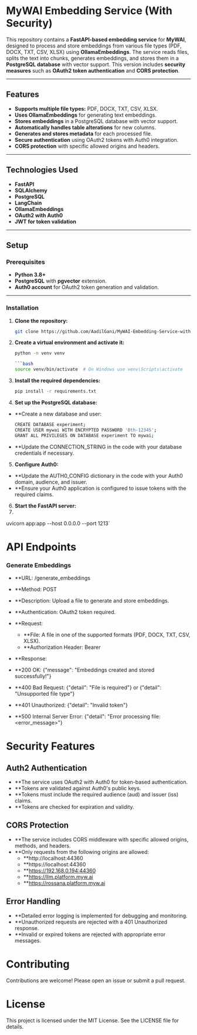 # MyWAI Embedding Service (With Security)

This repository contains a **FastAPI-based embedding service** for **MyWAI**, designed to process and store embeddings from various file types (PDF, DOCX, TXT, CSV, XLSX) using **OllamaEmbeddings**. The service reads files, splits the text into chunks, generates embeddings, and stores them in a **PostgreSQL database** with vector support. This version includes **security measures** such as **OAuth2 token authentication** and **CORS protection**.

---

## Features

- **Supports multiple file types:** PDF, DOCX, TXT, CSV, XLSX.
- **Uses OllamaEmbeddings** for generating text embeddings.
- **Stores embeddings** in a PostgreSQL database with vector support.
- **Automatically handles table alterations** for new columns.
- **Generates and stores metadata** for each processed file.
- **Secure authentication** using OAuth2 tokens with Auth0 integration.
- **CORS protection** with specific allowed origins and headers.

---

## Technologies Used

- **FastAPI**
- **SQLAlchemy**
- **PostgreSQL**
- **LangChain**
- **OllamaEmbeddings**
- **OAuth2 with Auth0**
- **JWT for token validation**

---

## Setup

### Prerequisites

- **Python 3.8+**
- **PostgreSQL** with **pgvector** extension.
- **Auth0 account** for OAuth2 token generation and validation.

---

### Installation

1. **Clone the repository:**

   ```bash
   git clone https://github.com/AadilGani/MyWAI-Embedding-Service-with-security.git

2. **Create a virtual environment and activate it:**

   ```bash
   python -m venv venv
   
   ```bash
   source venv/bin/activate  # On Windows use venv\Scripts\activate
   
3. **Install the required dependencies:**
   ```bash
   pip install -r requirements.txt
4. **Set up the PostgreSQL database:**
- **Create a new database and user:

   ```bash
   CREATE DATABASE experiment;
   CREATE USER mywai WITH ENCRYPTED PASSWORD 'Bth-12345';
   GRANT ALL PRIVILEGES ON DATABASE experiment TO mywai;

- **Update the CONNECTION_STRING in the code with your database credentials if necessary.

5. **Configure Auth0:**

- **Update the AUTH0_CONFIG dictionary in the code with your Auth0 domain, audience, and issuer.
- **Ensure your Auth0 application is configured to issue tokens with the required claims.

6. **Start the FastAPI server:**
7. 
uvicorn app:app --host 0.0.0.0 --port 1213`

# API Endpoints
### Generate Embeddings
- **URL: /generate_embeddings
- **Method: POST
- **Description: Upload a file to generate and store embeddings.
- **Authentication: OAuth2 token required.

- **Request:

    - **File: A file in one of the supported formats (PDF, DOCX, TXT, CSV, XLSX).
    - **Authorization Header: Bearer <token>

- **Response:
- **200 OK: {"message": "Embeddings created and stored successfully!"}
- **400 Bad Request: {"detail": "File is required"} or {"detail": "Unsupported file type"}
- **401 Unauthorized: {"detail": "Invalid token"}
- **500 Internal Server Error: {"detail": "Error processing file: <error_message>"}

# Security Features
## Auth2 Authentication
- **The service uses OAuth2 with Auth0 for token-based authentication.
- **Tokens are validated against Auth0's public keys.
- **Tokens must include the required audience (aud) and issuer (iss) claims.
- **Tokens are checked for expiration and validity.

## CORS Protection
- **The service includes CORS middleware with specific allowed origins, methods, and headers.
- **Only requests from the following origins are allowed:
  - **http://localhost:44360
  - **https://localhost:44360
  - **https://192.168.0.194:44360
  - **https://llm.platform.myw.ai
  - **https://rossana.platform.myw.ai

## Error Handling
- **Detailed error logging is implemented for debugging and monitoring.
- **Unauthorized requests are rejected with a 401 Unauthorized response.
- **Invalid or expired tokens are rejected with appropriate error messages.


# Contributing
Contributions are welcome! Please open an issue or submit a pull request.

# License
This project is licensed under the MIT License. See the LICENSE file for details.
